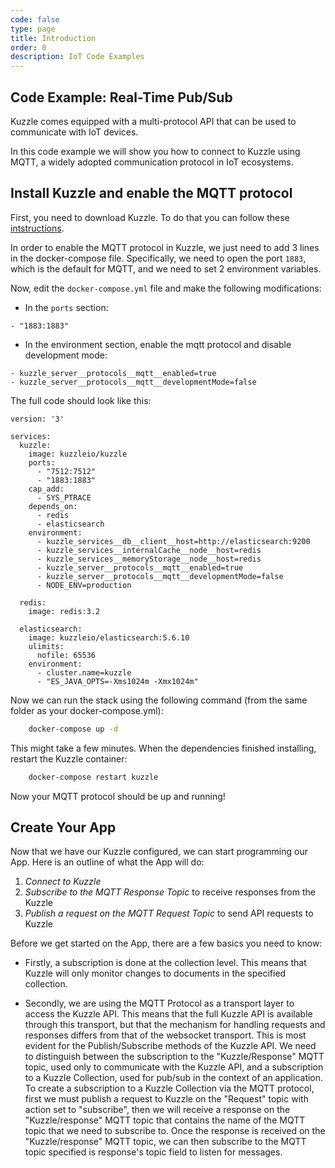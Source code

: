 ```yaml
---
code: false
type: page
title: Introduction
order: 0
description: IoT Code Examples
---
```


## Code Example: Real-Time Pub/Sub

Kuzzle comes equipped with a multi-protocol API that can be used to communicate with IoT devices.

In this code example we will show you how to connect to Kuzzle using MQTT, a widely adopted communication protocol in IoT ecosystems.

## Install Kuzzle and enable the MQTT protocol

First, you need to download Kuzzle.
To do that you can follow these [intstructions](/core/1/guide/guides/getting-started//#running-kuzzle).

In order to enable the MQTT protocol in Kuzzle, we just need to add 3 lines in the docker-compose file. Specifically, we need to open the port `1883`, which is the default for MQTT, and we need to set 2 environment variables.

Now, edit the `docker-compose.yml` file and make the following modifications:

- In the `ports` section:

```
- "1883:1883"
```

- In the environment section, enable the mqtt protocol and disable development mode:

```
- kuzzle_server__protocols__mqtt__enabled=true
- kuzzle_server__protocols__mqtt__developmentMode=false
```

The full code should look like this:

```
version: '3'

services:
  kuzzle:
    image: kuzzleio/kuzzle
    ports:
      - "7512:7512"
      - "1883:1883"
    cap_add:
      - SYS_PTRACE
    depends_on:
      - redis
      - elasticsearch
    environment:
      - kuzzle_services__db__client__host=http://elasticsearch:9200
      - kuzzle_services__internalCache__node__host=redis
      - kuzzle_services__memoryStorage__node__host=redis
      - kuzzle_server__protocols__mqtt__enabled=true
      - kuzzle_server__protocols__mqtt__developmentMode=false
      - NODE_ENV=production

  redis:
    image: redis:3.2

  elasticsearch:
    image: kuzzleio/elasticsearch:5.6.10
    ulimits:
      nofile: 65536
    environment:
      - cluster.name=kuzzle
      - "ES_JAVA_OPTS=-Xms1024m -Xmx1024m"

```

Now we can run the stack using the following command (from the same folder as your docker-compose.yml):

```bash
    docker-compose up -d
```

This might take a few minutes. When the dependencies finished installing, restart the Kuzzle container:

```bash
    docker-compose restart kuzzle
```

Now your MQTT protocol should be up and running!

## Create Your App

Now that we have our Kuzzle configured, we can start programming our App. Here is an outline of what the App will do:

1. _Connect to Kuzzle_
2. _Subscribe to the MQTT Response Topic_ to receive responses from the Kuzzle
3. _Publish a request on the MQTT Request Topic_ to send API requests to Kuzzle

Before we get started on the App, there are a few basics you need to know:

- Firstly, a subscription is done at the collection level. This means that Kuzzle will only monitor changes to documents in the specified collection.

- Secondly, we are using the MQTT Protocol as a transport layer to access the Kuzzle API. This means that the full Kuzzle API is available through this transport, but that the mechanism for handling requests and responses differs from that of the websocket transport. This is most evident for the Publish/Subscribe methods of the Kuzzle API. We need to distinguish between the subscription to the "Kuzzle/Response" MQTT topic, used only to communicate with the Kuzzle API, and a subscription to a Kuzzle Collection, used for pub/sub in the context of an application. To create a subscription to a Kuzzle Collection via the MQTT protocol, first we must publish a request to Kuzzle on the "Request" topic with action set to "subscribe", then we will receive a response on the "Kuzzle/response" MQTT topic that contains the name of the MQTT topic that we need to subscribe to. Once the response is received on the "Kuzzle/response" MQTT topic, we can then subscribe to the MQTT topic specified is response's topic field to listen for messages.
